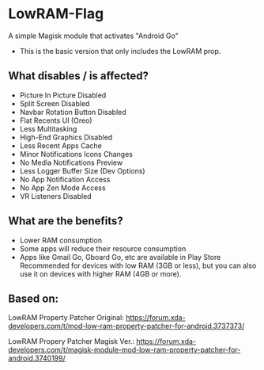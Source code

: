 # LowRAM-Flag
A simple Magisk module that activates "Android Go"
* This is the basic version that only includes the LowRAM prop.

## What disables / is affected?
  * Picture In Picture Disabled
  * Split Screen Disabled
  * Navbar Rotation Button Disabled
  * Flat Recents UI (Oreo)
  * Less Multitasking
  * High-End Graphics Disabled
  * Less Recent Apps Cache
  * Minor Notifications Icons Changes
  * No Media Notifications Preview
  * Less Logger Buffer Size (Dev Options)
  * No App Notification Access
  * No App Zen Mode Access
  * VR Listeners Disabled

## What are the benefits?
  * Lower RAM consumption
  * Some apps will reduce their resource consumption
  * Apps like Gmail Go, Gboard Go, etc are available in Play Store
Recommended for devices with low RAM (3GB or less), but you can also use it on devices with higher RAM (4GB or more).

## Based on:
LowRAM Property Patcher Original:
https://forum.xda-developers.com/t/mod-low-ram-property-patcher-for-android.3737373/

LowRAM Propery Patcher Magisk Ver.:
https://forum.xda-developers.com/t/magisk-module-mod-low-ram-property-patcher-for-android.3740199/